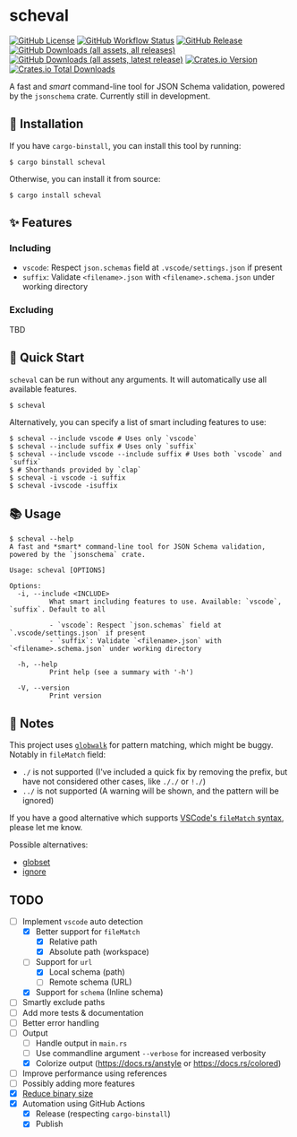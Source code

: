 # scheval

[![GitHub License](https://img.shields.io/github/license/PRO-2684/scheval?logo=opensourceinitiative)](https://github.com/PRO-2684/scheval/blob/main/LICENSE)
[![GitHub Workflow Status](https://img.shields.io/github/actions/workflow/status/PRO-2684/scheval/release.yml?logo=githubactions)](https://github.com/PRO-2684/scheval/blob/main/.github/workflows/release.yml)
[![GitHub Release](https://img.shields.io/github/v/release/PRO-2684/scheval?logo=githubactions)](https://github.com/PRO-2684/scheval/releases)
[![GitHub Downloads (all assets, all releases)](https://img.shields.io/github/downloads/PRO-2684/scheval/total?logo=github)](https://github.com/PRO-2684/scheval/releases)
[![GitHub Downloads (all assets, latest release)](https://img.shields.io/github/downloads/PRO-2684/scheval/latest/total?logo=github)](https://github.com/PRO-2684/scheval/releases/latest)
[![Crates.io Version](https://img.shields.io/crates/v/scheval?logo=rust)](https://crates.io/crates/scheval)
[![Crates.io Total Downloads](https://img.shields.io/crates/d/scheval?logo=rust)](https://crates.io/crates/scheval)

A fast and *smart* command-line tool for JSON Schema validation, powered by the `jsonschema` crate. Currently still in development.

## 🚀 Installation

If you have `cargo-binstall`, you can install this tool by running:

```shell
$ cargo binstall scheval
```

Otherwise, you can install it from source:

```shell
$ cargo install scheval
```

## ✨ Features

### Including

- `vscode`: Respect `json.schemas` field at `.vscode/settings.json` if present
- `suffix`: Validate `<filename>.json` with `<filename>.schema.json` under working directory

### Excluding

TBD

## 🚀 Quick Start

`scheval` can be run without any arguments. It will automatically use all available features.

```shell
$ scheval
```

Alternatively, you can specify a list of smart including features to use:

```shell
$ scheval --include vscode # Uses only `vscode`
$ scheval --include suffix # Uses only `suffix`
$ scheval --include vscode --include suffix # Uses both `vscode` and `suffix`
$ # Shorthands provided by `clap`
$ scheval -i vscode -i suffix
$ scheval -ivscode -isuffix
```

## 📚 Usage

```shell
$ scheval --help
A fast and *smart* command-line tool for JSON Schema validation, powered by the `jsonschema` crate.

Usage: scheval [OPTIONS]

Options:
  -i, --include <INCLUDE>
          What smart including features to use. Available: `vscode`, `suffix`. Default to all

          - `vscode`: Respect `json.schemas` field at `.vscode/settings.json` if present
          - `suffix`: Validate `<filename>.json` with `<filename>.schema.json` under working directory

  -h, --help
          Print help (see a summary with '-h')

  -V, --version
          Print version
```

## 📝 Notes

This project uses [`globwalk`](https://github.com/Gilnaa/globwalk) for pattern matching, which might be buggy. Notably in `fileMatch` field:

- `./` is not supported (I've included a quick fix by removing the prefix, but have not considered other cases, like `././` or `!./`)
- `../` is not supported (A warning will be shown, and the pattern will be ignored)

If you have a good alternative which supports [VSCode's `fileMatch` syntax](https://code.visualstudio.com/docs/languages/json#_file-match-syntax), please let me know.

Possible alternatives:

- [globset](https://docs.rs/globset/)
- [ignore](https://docs.rs/ignore/)

## TODO

- [ ] Implement `vscode` auto detection
  - [x] Better support for `fileMatch`
    - [x] Relative path
    - [x] Absolute path (workspace)
  - [ ] Support for `url`
    - [x] Local schema (path)
    - [ ] Remote schema (URL)
  - [x] Support for `schema` (Inline schema)
- [ ] Smartly exclude paths
- [ ] Add more tests & documentation
- [ ] Better error handling
- [ ] Output
  - [ ] Handle output in `main.rs`
  - [ ] Use commandline argument `--verbose` for increased verbosity
  - [x] Colorize output (https://docs.rs/anstyle or https://docs.rs/colored)
- [ ] Improve performance using references
- [ ] Possibly adding more features
- [x] [Reduce binary size](https://github.com/johnthagen/min-sized-rust)
- [x] Automation using GitHub Actions
  - [x] Release (respecting `cargo-binstall`)
  - [x] Publish
